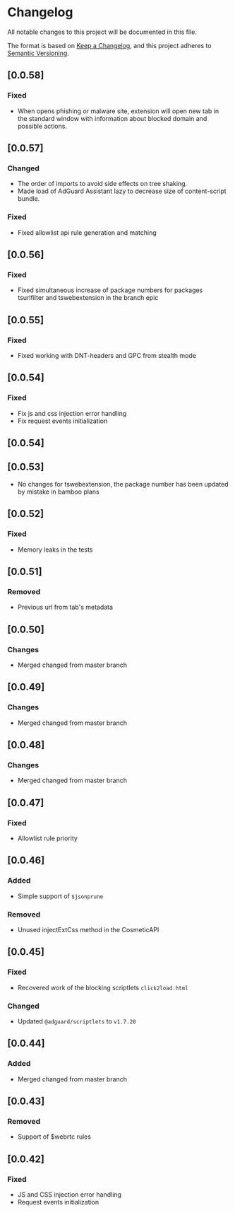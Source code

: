 # Changelog
All notable changes to this project will be documented in this file.

The format is based on [Keep a Changelog](https://keepachangelog.com/en/1.0.0/),
and this project adheres to [Semantic Versioning](https://semver.org/spec/v2.0.0.html).

## [0.0.58]

### Fixed
- When opens phishing or malware site, extension will open new tab in the
  standard window with information about blocked domain and possible actions.


## [0.0.57]

### Changed
- The order of imports to avoid side effects on tree shaking.
- Made load of AdGuard Assistant lazy to decrease size of content-script bundle.

### Fixed
- Fixed allowlist api rule generation and matching


## [0.0.56]

### Fixed
- Fixed simultaneous increase of package numbers for packages tsurlfilter and
  tswebextension in the branch epic


## [0.0.55]

### Fixed
- Fixed working with DNT-headers and GPC from stealth mode


## [0.0.54]

### Fixed
- Fix js and css injection error handling
- Fix request events initialization

## [0.0.54]
## [0.0.53]

- No changes for tswebextension, the package number has been updated
  by mistake in bamboo plans


## [0.0.52]

### Fixed
- Memory leaks in the tests


## [0.0.51]

### Removed
- Previous url from tab's metadata


## [0.0.50]

### Changes

- Merged changed from master branch


## [0.0.49]

### Changes

- Merged changed from master branch


## [0.0.48]

### Changes

- Merged changed from master branch


## [0.0.47]

### Fixed

- Allowlist rule priority


## [0.0.46]

### Added

- Simple support of `$jsonprune`

### Removed

- Unused injectExtCss method in the CosmeticAPI


## [0.0.45]

### Fixed
- Recovered work of the blocking scriptlets `click2load.html`

### Changed
- Updated `@adguard/scriptlets` to `v1.7.20`


## [0.0.44]

### Added

- Merged changed from master branch


## [0.0.43]

### Removed

- Support of $webrtc rules


## [0.0.42]

### Fixed

- JS and CSS injection error handling
- Request events initialization

